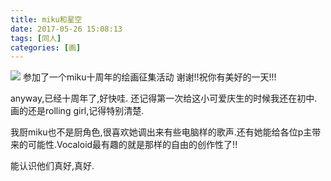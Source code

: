 ```yaml
---
title: miku和星空
date: 2017-05-26 15:08:13
tags: [同人]
categories: [画]
---
```

<a data-fancybox="gallery" href="P074.png"><img src="P074.png"></a>
参加了一个miku十周年的绘画征集活动
谢谢!!祝你有美好的一天!!!


anyway,已经十周年了,好快哇.
还记得第一次给这小可爱庆生的时候我还在初中.
画的还是rolling girl,记得特别清楚.

我厨miku也不是厨角色,很喜欢她调出来有些电脑样的歌声.还有她能给各位p主带来的可能性.Vocaloid最有趣的就是那样的自由的创作性了!!

能认识他们真好,真好.
